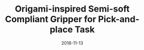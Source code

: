---
title: "Origami-inspired Semi-soft Compliant Gripper for Pick-and-place Task"
collection: talks
type: "Exhibition"
permalink: /talks/2018-11-13-exhibition
venue: "The 2018 Rockwell Automation Fair"
date: 2018-11-13
location: "Philadelphia, PA, USA"
---